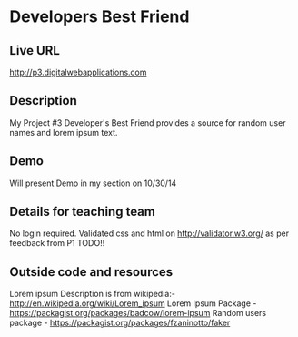 # Developers Best Friend

## Live URL
<http://p3.digitalwebapplications.com>

## Description
My Project #3 Developer's Best Friend provides a source for random user names and lorem ipsum text.

## Demo
Will present Demo in my section on 10/30/14

## Details for teaching team
No login required.
Validated css and html on http://validator.w3.org/ as per feedback from P1  TODO!!

## Outside code and resources
Lorem ipsum Description is from wikipedia:- http://en.wikipedia.org/wiki/Lorem_ipsum
Lorem Ipsum Package - https://packagist.org/packages/badcow/lorem-ipsum
Random users package - https://packagist.org/packages/fzaninotto/faker
